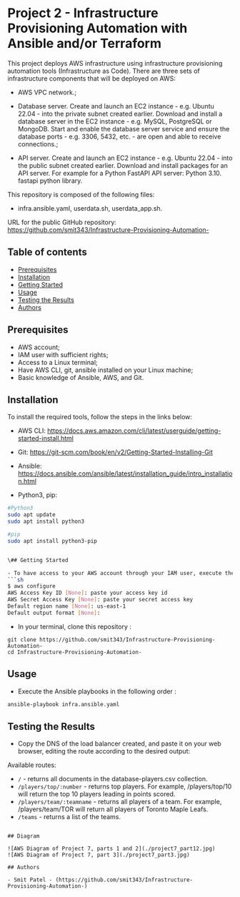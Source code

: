 # Project 2 -  Infrastructure Provisioning Automation with Ansible and/or Terraform

This project deploys AWS infrastructure using infrastructure provisioning automation tools (Infrastructure as Code). There are three sets of infrastructure components that will be deployed on AWS:
- AWS VPC network.;
  
- Database server.
Create and launch an EC2 instance - e.g. Ubuntu 22.04 - into the private subnet created earlier.
Download and install a database server in the EC2 instance - e.g. MySQL, PostgreSQL or MongoDB.
Start and enable the database server service and ensure the database ports - e.g. 3306, 5432, etc. - are open and able to receive connections.;

- API server.
Create and launch an EC2 instance - e.g. Ubuntu 22.04 - into the public subnet created earlier.
Download and install packages for an API server.
For example for a Python FastAPI API server:
Python 3.10.
fastapi python library.


This repository is composed of the following files:
- infra.ansible.yaml, userdata.sh, userdata_app.sh.


URL for the public GitHub repository: https://github.com/smit343/Infrastructure-Provisioning-Automation-

## Table of contents

- [Prerequisites](#prerequisites)
- [Installation](#installation)
- [Getting Started](#getting-started)
- [Usage](#usage)
- [Testing the Results](#testing-the-results)
- [Authors](#authors)

## Prerequisites

- AWS account;
- IAM user with sufficient rights;
- Access to a Linux terminal;
- Have AWS CLI, git, ansible installed on your Linux machine;
- Basic knowledge of Ansible, AWS, and Git. 

## Installation

To install the required tools, follow the steps in the links below:

- AWS CLI:
https://docs.aws.amazon.com/cli/latest/userguide/getting-started-install.html

- Git:
https://git-scm.com/book/en/v2/Getting-Started-Installing-Git

- Ansible:
https://docs.ansible.com/ansible/latest/installation_guide/intro_installation.html

- Python3, pip:
```sh
#Python3
sudo apt update
sudo apt install python3

#pip
sudo apt install python3-pip


\## Getting Started

- To have access to your AWS account through your IAM user, execute the following command in your terminal
```sh
$ aws configure
AWS Access Key ID [None]: paste your access key id
AWS Secret Access Key [None]: paste your secret access key
Default region name [None]: us-east-1
Default output format [None]:
```

- In your terminal, clone this repository :
```
git clone https://github.com/smit343/Infrastructure-Provisioning-Automation-
cd Infrastructure-Provisioning-Automation-
```

## Usage

- Execute the Ansible playbooks in the following order :
```sh
ansible-playbook infra.ansible.yaml
```

## Testing the Results
- Copy the DNS of the load balancer created, and paste it on your web browser, editing the route according to the desired output:

Available routes:

- `/` - returns all documents in the database-players.csv collection.
- `/players/top/:number` - returns top players. For example, /players/top/10 will return the top 10 players leading in points scored.
- `/players/team/:teamname` - returns all players of a team. For example, /players/team/TOR will return all players of Toronto Maple Leafs.
- `/teams` - returns a list of the teams.

```

## Diagram

![AWS Diagram of Project 7, parts 1 and 2](./project7_part12.jpg)
![AWS Diagram of Project 7, part 3](./project7_part3.jpg)

## Authors

- Smit Patel - (https://github.com/smit343/Infrastructure-Provisioning-Automation-)
